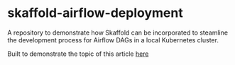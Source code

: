 # skaffold-airflow-deployment
A repository to demonstrate how Skaffold can be incorporated to steamline the development process for Airflow DAGs in a local Kubernetes cluster.

Built to demonstrate the topic of this article [here](https://medium.com/@rosskohler/smooth-sailing-a-comprehensive-guide-to-setting-up-airflow-in-your-local-kubernetes-playground-6ca7e6f7d707)
